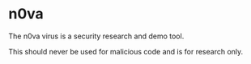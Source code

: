 # n0va

The n0va virus is a security research and demo tool.

This should never be used for malicious code and is for research only.
